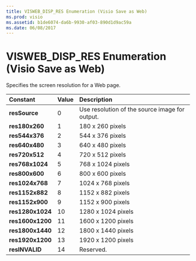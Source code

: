 ```yaml
---
title: VISWEB_DISP_RES Enumeration (Visio Save as Web)
ms.prod: visio
ms.assetid: b1de6074-da6b-9930-af03-890d1d9ac59a
ms.date: 06/08/2017
---
```



# VISWEB_DISP_RES Enumeration (Visio Save as Web)

Specifies the screen resolution for a Web page.



|**Constant**|**Value**|**Description**|
|:-----|:-----|:-----|
| **resSource**|0|Use resolution of the source image for output.|
| **res180x260**|1|180 x 260 pixels|
| **res544x376**|2|544 x 376 pixels|
| **res640x480**|3|640 x 480 pixels|
| **res720x512**|4|720 x 512 pixels|
| **res768x1024**|5|768 x 1024 pixels|
| **res800x600**|6|800 x 600 pixels|
| **res1024x768**|7|1024 x 768 pixels|
| **res1152x882**|8|1152 x 882 pixels|
| **res1152x900**|9|1152 x 900 pixels|
| **res1280x1024**|10|1280 x 1024 pixels|
| **res1600x1200**|11|1600 x 1200 pixels|
| **res1800x1440**|12|1800 x 1440 pixels|
| **res1920x1200**|13|1920 x 1200 pixels|
| **resINVALID**|14|Reserved.|

